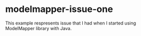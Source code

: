 # modelmapper-issue-one

This example respresents issue that I had when I started using ModelMapper library with Java.
